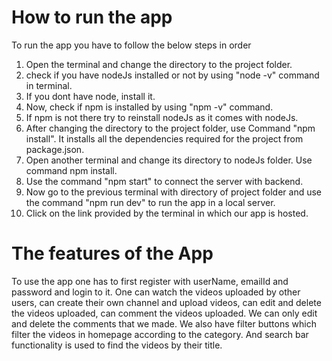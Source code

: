 # How to run the app
To run the app you have to follow the below steps in order
1. Open the terminal and change the directory to the project folder.
2. check if you have nodeJs installed or not by using "node -v" command in terminal.
3. If you dont have node, install it.
4. Now, check if npm is installed by using "npm -v" command.
5. If npm is not there try to reinstall nodeJs as it comes with nodeJs.
6. After changing the directory to the project folder, use Command "npm install". It installs all the dependencies required for the project from package.json.
7. Open another terminal and change its directory to nodeJs folder. Use command npm install.
8. Use the command "npm start" to connect the server with backend.
9. Now go to the previous terminal with directory of project folder and use the command "npm run dev" to run the app in a local server.
10. Click on the link provided by the terminal in which our app is hosted.

# The features of the App

To use the app one has to first register with userName, emailId and password and login to it.
One can watch the videos uploaded by other users, can create their own channel and upload videos, can edit and delete the videos uploaded, can comment the videos uploaded.
We can only edit and delete the comments that we made.
We also have filter buttons which filter the videos in homepage according to the category.
And search bar functionality is used to find the videos by their title.